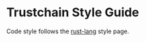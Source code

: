 # Trustchain Style Guide

Code style follows the [rust-lang](https://doc.rust-lang.org/1.0.0/style/README.html) style page.
